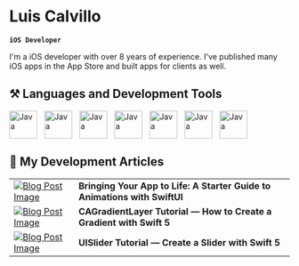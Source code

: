 <!--
**luiscalvillo/LuisCalvillo** is a ✨ _special_ ✨ repository because its `README.md` (this file) appears on your GitHub profile.
-->

# Luis Calvillo 

**`iOS Developer `**


I'm a iOS developer with over 8 years of experience. I've published many iOS apps in the App Store and built apps for clients as well.

## ⚒️ Languages and Development Tools ##

<img align="left" alt="Java" width="50px" style="padding-right:10px;" src="https://cdn.jsdelivr.net/gh/devicons/devicon@latest/icons/apple/apple-original.svg"/>   
<img align="left" alt="Java" width="50px" style="padding-right:10px;" src="https://cdn.jsdelivr.net/gh/devicons/devicon@latest/icons/swift/swift-original.svg"/>
<img align="left" alt="Java" width="50px" style="padding-right:10px;" src="https://cdn.jsdelivr.net/gh/devicons/devicon@latest/icons/xcode/xcode-original.svg"/>
<img align="left" alt="Java" width="50px" style="padding-right:10px;" src="https://cdn.jsdelivr.net/gh/devicons/devicon@latest/icons/firebase/firebase-plain-wordmark.svg"/>   
<img align="left" alt="Java" width="50px" style="padding-right:10px;" src="https://cdn.jsdelivr.net/gh/devicons/devicon@latest/icons/git/git-original.svg"/>   
<img align="left" alt="Java" width="50px" style="padding-right:10px;" src="https://cdn.jsdelivr.net/gh/devicons/devicon@latest/icons/figma/figma-original.svg"/>
<img alt="Java" width="50px" style="padding-right:10px;" src="https://cdn.jsdelivr.net/gh/devicons/devicon@latest/icons/illustrator/illustrator-plain.svg"/>   


## 📕 My Development Articles ##
 
|   |   |
|---|---|
| <a href="https://luiscalvillo.medium.com/bringing-your-app-to-life-a-starter-guide-to-animations-with-swiftui-9876ffa9f071"><img src="https://miro.medium.com/v2/resize:fill:160:107/1*sYuTRtafYlt8LAwP-uH5_A.jpeg" alt="Blog Post Image" style="max-width: 150px; max-height: 150px; object-fit: cover;"></a> | <a href="https://luiscalvillo.medium.com/bringing-your-app-to-life-a-starter-guide-to-animations-with-swiftui-9876ffa9f071" style="text-decoration: none; color: inherit;"><b>Bringing Your App to Life: A Starter Guide to Animations with SwiftUI</b></a> |
| <a href="https://medium.com/codex/cagradientlayer-tutorial-how-to-create-a-gradient-with-swift-5-2817a393dad"><img src="https://miro.medium.com/v2/resize:fill:160:107/1*rHiJdwE1xNTlJtqvbkBwcw.png" alt="Blog Post Image" style="max-width: 150px; max-height: 150px; object-fit: cover;"></a> | <a href="https://medium.com/codex/cagradientlayer-tutorial-how-to-create-a-gradient-with-swift-5-2817a393dad" style="text-decoration: none; color: inherit;"><b>CAGradientLayer Tutorial — How to Create a Gradient with Swift 5</b></a> |
| <a href="https://medium.com/@luiscalvillo/uislider-tutorial-create-a-slider-with-swift-5-6f4365ec1e49"><img src="https://miro.medium.com/v2/resize:fill:160:107/1*DItBcjHx3UO7p8NFEPPXSQ.png" alt="Blog Post Image" style="max-width: 150px; max-height: 150px; object-fit: cover;"></a> | <a href="https://medium.com/@luiscalvillo/uislider-tutorial-create-a-slider-with-swift-5-6f4365ec1e49" style="text-decoration: none; color: inherit;"><b>UISlider Tutorial — Create a Slider with Swift 5</b></a> |
